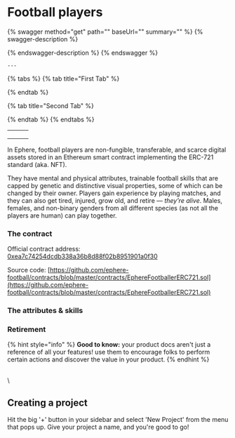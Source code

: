 # Football players

{% swagger method="get" path="" baseUrl="" summary="" %}
{% swagger-description %}

{% endswagger-description %}
{% endswagger %}

```
---
```

{% tabs %}
{% tab title="First Tab" %}

{% endtab %}

{% tab title="Second Tab" %}

{% endtab %}
{% endtabs %}

|   |   |   |
| - | - | - |
|   |   |   |
|   |   |   |
|   |   |   |

In Ephere, football players are non-fungible, transferable, and scarce digital assets stored in an Ethereum smart contract implementing the ERC-721 standard (aka. NFT).

They have mental and physical attributes, trainable football skills that are capped by genetic and distinctive visual properties, some of which can be changed by their owner. Players gain experience by playing matches, and they can also get tired, injured, grow old, and retire — _they’re alive_. Males, females, and non-binary genders from all different species (as not all the players are human) can play together.

### The contract

Official contract address: [0xea7c74254dcdb338a36b8d88f02b8951901a0f30](https://etherscan.io/token/0xea7c74254dcdb338a36b8d88f02b8951901a0f30)

Source code: [https://github.com/ephere-football/contracts/blob/master/contracts/EphereFootballerERC721.sol](https://github.com/ephere-football/contracts/blob/master/contracts/EphereFootballerERC721.sol)

### The attributes & skills



### Retirement









{% hint style="info" %}
**Good to know:** your product docs aren't just a reference of all your features! use them to encourage folks to perform certain actions and discover the value in your product.
{% endhint %}

\
\


## Creating a project

Hit the big '+' button in your sidebar and select 'New Project' from the menu that pops up. Give your project a name, and you're good to go!
